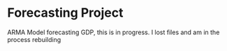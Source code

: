 # Forecasting Project
ARMA Model forecasting GDP, this is in progress. I lost files and am in the process rebuilding
